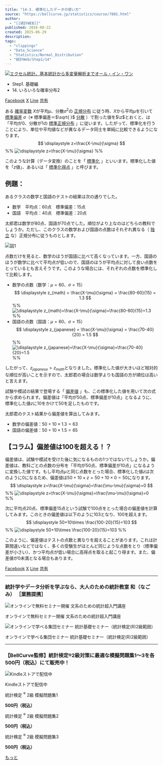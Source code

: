```yaml
---
title: "14-3. 標準化したデータの使い方"
source: "https://bellcurve.jp/statistics/course/7801.html"
author:
  - "[[統計WEB]]"
published: 2016-08-22
created: 2025-06-29
description:
tags:
  - "clippings"
  - "Data_Science"
  - "Statistics/Normal_Distribution"
  - "統計Web/Step1/14"
---
```

[![エクセル統計。基本統計から多変量解析までオール・イン・ワン](https://bellcurve.jp/statistics/wp-content/uploads/2024/09/statistics02_a_ver3.png "エクセル統計。基本統計から多変量解析までオール・イン・ワン")](https://bellcurve.jp/ex/)

- Step1. 基礎編
- 14\. いろいろな確率分布2

[Facebook](https://bellcurve.jp/#facebook "Facebook") [X](https://bellcurve.jp/#x "X") [Line](https://bellcurve.jp/#line "Line") [共有](https://www.addtoany.com/share#url=https%3A%2F%2Fbellcurve.jp%2Fstatistics%2Fcourse%2F7801.html&title=14-3.%20%E6%A8%99%E6%BA%96%E5%8C%96%E3%81%97%E3%81%9F%E3%83%87%E3%83%BC%E3%82%BF%E3%81%AE%E4%BD%BF%E3%81%84%E6%96%B9)

ある [確率変数](https://bellcurve.jp/statistics/glossary/807.html) $X$が平均$\mu$、分散$\sigma^2$の [正規分布](https://bellcurve.jp/statistics/glossary/2080.html) に従う時、$X$から平均$\mu$を引いて [標準偏差](https://bellcurve.jp/statistics/glossary/1193.html) $\sigma$（※ 標準偏差＝$\sqrt{  }$ [分散](https://bellcurve.jp/statistics/glossary/1032.html) ）で割った値を$\z$とおくと、は「平均が$0$、分散が$1$の [標準正規分布](https://bellcurve.jp/statistics/glossary/1207.html) 」に従います。したがって、標準化を行うことにより、単位や平均値などが異なるデータ同士を単純に比較できるようになります。
$$
\displaystyle z=\frac{X-\mu}{\sigma}
$$
%% ![ \displaystyle z=\frac{X-\mu}{\sigma} ](https://bellcurve.jp/statistics/wp-content/ql-cache/quicklatex.com-867a3bfecf04eecff80923996b44db7b_l3.svg "Rendered by QuickLaTeX.com") %%

このような計算（データ変換）のことを「 [標準化](https://bellcurve.jp/statistics/glossary/1222.html) 」といいます。標準化した値を「$z$値」、あるいは「 [標準化得点](https://bellcurve.jp/statistics/glossary/1201.html) 」と呼びます。

## 例題：

あるクラスの数学と国語のテストの結果は次の通りでした。

- 数学　平均点：$60$点　標準偏差：$15$点
- 国語　平均点：$40$点　標準偏差：$20$点

太郎君は数学が80点、国語が70点でした。順位がより上なのはどちらの教科でしょうか。ただし、このクラスの数学および国語の点数はそれぞれ異なる（ [独立](https://bellcurve.jp/statistics/glossary/1402.html) な）正規分布に従うものとします。

![図1](https://bellcurve.jp/statistics/wp-content/uploads/2016/08/795316b92fc766b0181f6fef074f03fa-10.png)

点数だけを見ると、数学のほうが国語に比べて高くなっています。一方、国語のほうが数学に比べて平均点が低いので、国語のほうが平均点に対して良い点数をとっているとも言えそうです。このような場合には、それぞれの点数を標準化して比較します。

- 数学の点数（数学：$\mu = 60$、$\sigma = 15$）
$$
\displaystyle z_{math} = \frac{X-\mu}{\sigma} = \frac{80-60}{15} = 1.3
$$
%% ![ \displaystyle z_{math}=\frac{X-\mu}{\sigma}=\frac{80-60}{15}=1.3 ](https://bellcurve.jp/statistics/wp-content/ql-cache/quicklatex.com-d63218186d913fcaf1dd09503b51559d_l3.svg "Rendered by QuickLaTeX.com") %%
- 国語の点数（国語：$\mu = 60$、$\sigma = 15$）
$$
\displaystyle z_{japanese} = \frac{X-\mu}{\sigma} = \frac{70-40}{20} = 1.5
$$
%% ![ \displaystyle z_{japanese}=\frac{X-\mu}{\sigma}=\frac{70-40}{20}=1.5 ](https://bellcurve.jp/statistics/wp-content/ql-cache/quicklatex.com-e596443fe5554bec56c57793a56bdf83_l3.svg "Rendered by QuickLaTeX.com") %%

したがって、$z_{japanese} \gt z_{math}$となりました。標準化した値が大きいほど相対的な順位が高いことを示すので、太郎君の場合は数学よりも国語の方が順位は高いと言えます。

試験や模試の結果で登場する「 [偏差値](https://bellcurve.jp/statistics/glossary/996.html) 」も、この標準化した値を用いて次の式から求められます。偏差値は「平均が$50$点、標準偏差が$10$点」となるように、標準化した値$z$に10をかけて50を足したものです。

太郎君のテスト結果から偏差値を算出してみます。

- 数学の偏差値：$50+10 \times 1.3=63$
- 国語の偏差値：$50+10 \times 1.5=65$

## 【コラム】偏差値は100を超える！？

偏差値は、試験や模試を受けた後に気になるものの1つではないでしょうか。偏差値は、教科ごとの点数の分布を「平均が50点、標準偏差が10点」になるように変換した値です。もし平均点$\mu$と同じ点数をとった場合、標準化した値$z$は次のように0になるため、偏差値は$50+10\times z = 50+10 \times 0=50$になります。
$$
\displaystyle z=\frac{X-\mu}{\sigma}=\frac{\mu-\mu}{\sigma}=0
$$
%% ![ \displaystyle z=\frac{X-\mu}{\sigma}=\frac{\mu-\mu}{\sigma}=0 ](https://bellcurve.jp/statistics/wp-content/ql-cache/quicklatex.com-4f13875a79777efc4c2490d45885b927_l3.svg "Rendered by QuickLaTeX.com") %%

次に平均点20点、標準偏差15点という試験で100点をとった場合の偏差値を計算してみます。このときの偏差値は以下のように103となり、100を超えます。
$$
\displaystyle 50+10\times \frac{100-20}{15}=103
$$
%% ![ \displaystyle 50+10\times \frac{100-20}{15}=103 ](https://bellcurve.jp/statistics/wp-content/ql-cache/quicklatex.com-73e58abeb198e71f46b6b6decdc043e6_l3.svg "Rendered by QuickLaTeX.com") %%

このように、偏差値はテストの点数と異なりを超えることがあります。これは計算間違いなどではなく、多くの受験生がほとんど同じような点数をとり（標準偏差が小さい）、かつ平均点が低い場合に高得点を取ると起こり得ます。また、偏差値が0未満となる場合もあります。

[Facebook](https://bellcurve.jp/#facebook "Facebook") [X](https://bellcurve.jp/#x "X") [Line](https://bellcurve.jp/#line "Line") [共有](https://www.addtoany.com/share#url=https%3A%2F%2Fbellcurve.jp%2Fstatistics%2Fcourse%2F7801.html&title=14-3.%20%E6%A8%99%E6%BA%96%E5%8C%96%E3%81%97%E3%81%9F%E3%83%87%E3%83%BC%E3%82%BF%E3%81%AE%E4%BD%BF%E3%81%84%E6%96%B9)

---

### 統計学やデータ分析を学ぶなら、大人のための統計教室 和（なごみ） ［業務提携］

![オンラインで無料セミナー開催 文系のための統計超入門講座](https://bellcurve.jp/statistics/wp-content/uploads/2025/05/toukeicyounyumon.png)

オンラインで無料セミナー開催 文系のための統計超入門講座

![オンラインで学べる集団セミナー 統計基礎セミナー（統計検定(R)2級範囲）](https://bellcurve.jp/statistics/wp-content/uploads/2025/05/toukeikiso.png)

オンラインで学べる集団セミナー 統計基礎セミナー（統計検定(R)2級範囲）

---

### 【BellCurve監修】統計検定®2級対策に最適な模擬問題集1～3を各500円（税込）にて販売中！

![Kindleストアで配信中](https://bellcurve.jp/statistics/wp-content/uploads/2018/07/bnr_kindle.png)

Kindleストアで配信中

統計検定 <sup>®</sup> 2級 模擬問題集1

**500円（税込）**  

統計検定 <sup>®</sup> 2級 模擬問題集2

**500円（税込）**  

統計検定 <sup>®</sup> 2級 模擬問題集3

**500円（税込）**  

[もっと](https://bellcurve.jp/statistics/course/#addtoany "すべてを表示")